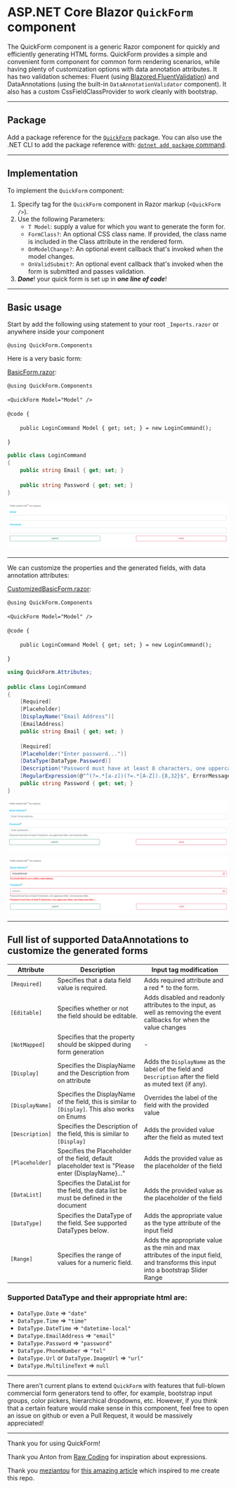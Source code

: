 ﻿# ASP.NET Core Blazor `QuickForm` component

The QuickForm component is a generic Razor component for quickly and efficiently generating HTML forms.
QuickForm provides a simple and convenient form component for common form rendering scenarios,
while having plenty of customization options with data annotation attributes. It has two validation schemes:
Fluent (using [Blazored.FluentValidation](https://github.com/Blazored/FluentValidation))
and DataAnnotations (using the built-in `DataAnnotationValidator` component).
It also has a custom CssFieldClassProvider to work cleanly with bootstrap.

---

## Package

Add a package reference for the [`QuickForm`](https://www.nuget.org/packages/QuickForm) package.
You can also use the .NET CLI to add the package reference
with: [`dotnet add package` command](https://learn.microsoft.com/en-us/dotnet/core/tools/dotnet-add-package).

---

## Implementation

To implement the `QuickForm` component:

1. Specify tag for the `QuickForm` component in Razor markup (`<QuickForm />`).
2. Use the following Parameters:
    * `T Model`: supply a value for which you want to generate the form for.
    * `FormClass?`: An optional CSS class name. If provided, the class name is included in the Class attribute in the
      rendered form.
    * `OnModelChange?`: An optional event callback that's invoked when the model changes.
    * `OnValidSubmit?`: An optional event callback that's invoked when the form is submitted and passes validation.
3. ***Done***! your quick form is set up in ***one line of code***!

---

## Basic usage

Start by add the following using statement to your root `_Imports.razor` or anywhere inside your component

```razor
@using QuickForm.Components
```

Here is a very basic form:

[BasicForm.razor](./samples/BasicForm.razor):

```razor
@using QuickForm.Components

<QuickForm Model="Model" />

@code {
    
    public LoginCommand Model { get; set; } = new LoginCommand();
    
}
```

```csharp
public class LoginCommand
{
    public string Email { get; set; }

    public string Password { get; set; }
}
```

![BasicForm.png](./assets/BasicForm.razor.png)

---

We can customize the properties and the generated fields, with data annotation attributes:

[CustomizedBasicForm.razor](./samples/CustomizedBasicForm.razor):

```razor
@using QuickForm.Components

<QuickForm Model="Model" />

@code {

    public LoginCommand Model { get; set; } = new LoginCommand();

}
```

```csharp
using QuickForm.Attributes;

public class LoginCommand
{
    [Required]
    [Placeholder]
    [DisplayName("Email Address")]
    [EmailAddress]
    public string Email { get; set; }

    [Required]
    [Placeholder("Enter password...")]
    [DataType(DataType.Password)]
    [Description("Password must have at least 8 characters, one uppercase letter, one lowercase letter ...")]
    [RegularExpression(@"^(?=.*[a-z])(?=.*[A-Z]).{8,32}$", ErrorMessage = "Password must have at least 8 characters, one uppercase letter, one lowercase letter ...")]
    public string Password { get; set; }
}
```

![CustomizedBasicForm_before_validation.png](./assets/CustomizedBasicForm.razor_before_validation.png)

![CustomizedBasicForm_after_validation.png](./assets/CustomizedBasicForm.razor_after_validation.png)

---

## Full list of supported DataAnnotations to customize the generated forms

| Attribute       | Description                                                                                         | Input tag modification                                                                                                               |
|-----------------|-----------------------------------------------------------------------------------------------------|--------------------------------------------------------------------------------------------------------------------------------------|
| `[Required]`    | Specifies that a data field value is required.                                                      | Adds required attribute and a red * to the form.                                                                                     |
| `[Editable]`    | Specifies whether or not the field should be editable.                                              | Adds disabled and readonly attributes to the input, as well as removing the event callbacks for when the value changes               |
| `[NotMapped]`   | Specifies that the property should be skipped during form generation                                | -                                                                                                                                    |
| `[Display]`     | Specifies the DisplayName and the Description from on attribute                                     | Adds the `DisplayName` as the label of the field and `Description` after the field as muted text (if any).                           |
| `[DisplayName]` | Specifies the DisplayName of the field, this is similar to `[Display]`. This also works on Enums    | Overrides the label of the field with the provided value                                                                             |
| `[Description]` | Specifies the Description of the field, this is similar to `[Display]`                              | Adds the provided value after the field as muted text                                                                                |
| `[Placeholder]` | Specifies the Placeholder of the field, default placeholder text is "Please enter {DisplayName}..." | Adds the provided value as the placeholder of the field                                                                              |
| `[DataList]`    | Specifies the DataList for the field, the data list be must be defined in the document              | Adds the provided value as the placeholder of the field                                                                              |
| `[DataType]`    | Specifies the DataType of the field. See supported DataTypes below.                                 | Adds the appropriate value as the type attribute of the input field                                                                  |
| `[Range]`       | Specifies the range of values for a numeric field.                                                  | Adds the appropriate value as the min and max attributes of the input field, and transforms this input into a bootstrap Slider Range |

### Supported DataType and their appropriate html are:

* `DataType.Date` => `"date"`
* `DataType.Time` => `"time"`
* `DataType.DateTime` => `"datetime-local"`
* `DataType.EmailAddress` => `"email"`
* `DataType.Password` => `"password"`
* `DataType.PhoneNumber` => `"tel"`
* `DataType.Url` or `DataType.ImageUrl` => `"url"`
* `DataType.MultilineText` => `null`

---

There aren't current plans to extend `QuickForm` with features that full-blown commercial form generators tend to offer,
for example, bootstrap input groups, color pickers, hierarchical dropdowns, etc.
However, if you think that a certain feature would make sense in this component, feel free to open an issue on github
or even a Pull Request, it would be massively appreciated!

---

Thank you for using QuickForm!

Thank you Anton from [Raw Coding](https://www.youtube.com/@RawCoding) for inspiration about expressions.

Thank you [meziantou](https://github.com/meziantou)
for [this amazing article](https://www.meziantou.net/automatically-generate-a-form-from-an-object-in-blazor.htm) which
inspired to me create this repo.
